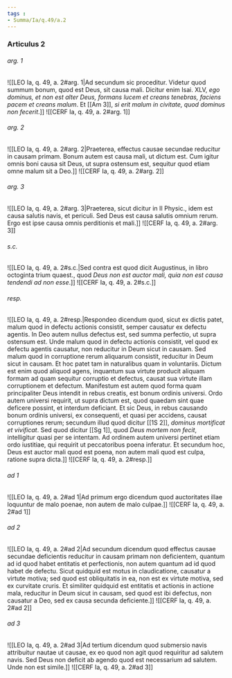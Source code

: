 ```yaml
---
tags : 
- Summa/Ia/q.49/a.2
---
```


### Articulus 2

###### arg. 1
![[LEO Ia, q. 49, a. 2#arg. 1|Ad secundum sic proceditur. Videtur quod summum bonum, quod est Deus, sit causa mali. Dicitur enim Isai. XLV, *ego dominus, et non est alter Deus, formans lucem et creans tenebras, faciens pacem et creans malum*. Et [[Am 3]], *si erit malum in civitate, quod dominus non fecerit*.]]
![[CERF Ia, q. 49, a. 2#arg. 1]]

###### arg. 2
![[LEO Ia, q. 49, a. 2#arg. 2|Praeterea, effectus causae secundae reducitur in causam primam. Bonum autem est causa mali, ut dictum est. Cum igitur omnis boni causa sit Deus, ut supra ostensum est, sequitur quod etiam omne malum sit a Deo.]]
![[CERF Ia, q. 49, a. 2#arg. 2]]

###### arg. 3
![[LEO Ia, q. 49, a. 2#arg. 3|Praeterea, sicut dicitur in II Physic., idem est causa salutis navis, et periculi. Sed Deus est causa salutis omnium rerum. Ergo est ipse causa omnis perditionis et mali.]]
![[CERF Ia, q. 49, a. 2#arg. 3]]

###### s.c.
![[LEO Ia, q. 49, a. 2#s.c.|Sed contra est quod dicit Augustinus, in libro octoginta trium quaest., quod *Deus non est auctor mali, quia non est causa tendendi ad non esse*.]]
![[CERF Ia, q. 49, a. 2#s.c.]]

###### resp.
![[LEO Ia, q. 49, a. 2#resp.|Respondeo dicendum quod, sicut ex dictis patet, malum quod in defectu actionis consistit, semper causatur ex defectu agentis. In Deo autem nullus defectus est, sed summa perfectio, ut supra ostensum est. Unde malum quod in defectu actionis consistit, vel quod ex defectu agentis causatur, non reducitur in Deum sicut in causam. Sed malum quod in corruptione rerum aliquarum consistit, reducitur in Deum sicut in causam. Et hoc patet tam in naturalibus quam in voluntariis. Dictum est enim quod aliquod agens, inquantum sua virtute producit aliquam formam ad quam sequitur corruptio et defectus, causat sua virtute illam corruptionem et defectum. Manifestum est autem quod forma quam principaliter Deus intendit in rebus creatis, est bonum ordinis universi. Ordo autem universi requirit, ut supra dictum est, quod quaedam sint quae deficere possint, et interdum deficiant. Et sic Deus, in rebus causando bonum ordinis universi, ex consequenti, et quasi per accidens, causat corruptiones rerum; secundum illud quod dicitur [[1S 2]], *dominus mortificat et vivificat*. Sed quod dicitur [[Sg 1]], quod *Deus mortem non fecit*, intelligitur quasi per se intentam. Ad ordinem autem universi pertinet etiam ordo iustitiae, qui requirit ut peccatoribus poena inferatur. Et secundum hoc, Deus est auctor mali quod est poena, non autem mali quod est culpa, ratione supra dicta.]]
![[CERF Ia, q. 49, a. 2#resp.]]

###### ad 1
![[LEO Ia, q. 49, a. 2#ad 1|Ad primum ergo dicendum quod auctoritates illae loquuntur de malo poenae, non autem de malo culpae.]]
![[CERF Ia, q. 49, a. 2#ad 1]]

###### ad 2
![[LEO Ia, q. 49, a. 2#ad 2|Ad secundum dicendum quod effectus causae secundae deficientis reducitur in causam primam non deficientem, quantum ad id quod habet entitatis et perfectionis, non autem quantum ad id quod habet de defectu. Sicut quidquid est motus in claudicatione, causatur a virtute motiva; sed quod est obliquitatis in ea, non est ex virtute motiva, sed ex curvitate cruris. Et similiter quidquid est entitatis et actionis in actione mala, reducitur in Deum sicut in causam, sed quod est ibi defectus, non causatur a Deo, sed ex causa secunda deficiente.]]
![[CERF Ia, q. 49, a. 2#ad 2]]

###### ad 3
![[LEO Ia, q. 49, a. 2#ad 3|Ad tertium dicendum quod submersio navis attribuitur nautae ut causae, ex eo quod non agit quod requiritur ad salutem navis. Sed Deus non deficit ab agendo quod est necessarium ad salutem. Unde non est simile.]]
![[CERF Ia, q. 49, a. 2#ad 3]]

